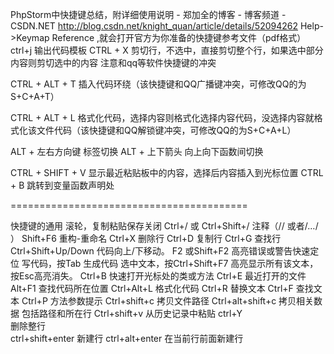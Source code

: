 PhpStorm中快捷键总结，附详细使用说明 - 郑加全的博客 - 博客频道 - CSDN.NET  http://blog.csdn.net/knight_quan/article/details/52094262
Help->Keymap Reference ,就会打开官方为你准备的快捷键参考文件（pdf格式）
ctrl+j 输出代码模板
CTRL + X   剪切行，不选中，直接剪切整个行，如果选中部分内容则剪切选中的内容
注意和qq等软件快捷键的冲突

CTRL + ALT + T    插入代码环绕（该快捷键和QQ广播键冲突，可修改QQ的为S+C+A+T）

CTRL + ALT + L    格式化代码，选择内容则格式化选择内容代码，没选择内容就格式化该文件代码（该快捷键和QQ解锁键冲突，可修改QQ的为S+C+A+L）

ALT + 左右方向键 标签切换
ALT + 上下箭头 向上向下函数间切换

CTRL + SHIFT + V  显示最近粘贴板中的内容，选择后内容插入到光标位置
CTRL + B  跳转到变量函数声明处




=========================================

快捷键的通用
滚轮，复制粘贴保存关闭
Ctrl+/ 或 Ctrl+Shift+/
注释（// 或者/*…*/ ）
Shift+F6
重构-重命名
Ctrl+X
删除行
Ctrl+D
复制行
Ctrl+G
查找行
Ctrl+Shift+Up/Down
代码向上/下移动。
F2 或Shift+F2
高亮错误或警告快速定位
写代码，按Tab
生成代码
选中文本，按Ctrl+Shift+F7
高亮显示所有该文本，按Esc高亮消失。
Ctrl+B
快速打开光标处的类或方法
Ctrl+E
最近打开的文件
Alt+F1
查找代码所在位置
Ctrl+Alt+L
格式化代码
Ctrl+R
替换文本
Ctrl+F
查找文本
Ctrl+P
方法参数提示
Ctrl+shift+c
拷贝文件路径
Ctrl+alt+shift+c
拷贝相关数据 包括路径和所在行
Ctrl+shift+v
从历史记录中粘贴
ctrl+Y                  
删除整行                       
ctrl+shift+enter
新建行
ctrl+alt+enter
在当前行前面新建行

